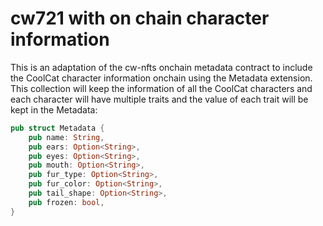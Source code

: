 # cw721 with on chain character information

This is an adaptation of the cw-nfts onchain metadata contract to
include the CoolCat character information onchain using the Metadata extension.
This collection will keep the information of all the CoolCat characters and
each character will have multiple traits and the value of each trait will be
kept in the Metadata:

```rust
pub struct Metadata {
    pub name: String,
    pub ears: Option<String>,
    pub eyes: Option<String>,
    pub mouth: Option<String>,
    pub fur_type: Option<String>,
    pub fur_color: Option<String>,
    pub tail_shape: Option<String>,
    pub frozen: bool,
}
```
